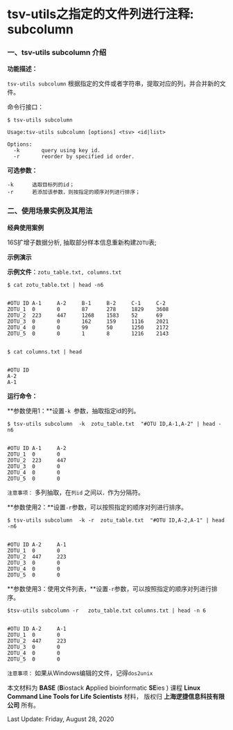 # tsv-utils之指定的文件列进行注释: subcolumn  

### 一、tsv-utils subcolumn  介绍

**功能描述：**

`tsv-utils subcolumn`  根据指定的文件或者字符串，提取对应的列，并合并新的文件。

命令行接口：

    $ tsv-utils subcolumn
    
    Usage:tsv-utils subcolumn [options] <tsv> <id|list>
    
    Options:
      -k       query using key id.
      -r       reorder by specified id order.


**可选参数：**

    -k      选取目标列的id；
    -r      若添加该参数，则按指定的顺序对列进行排序；

### 二、使用场景实例及其用法

**经典使用案例**

16S扩增子数据分析, 抽取部分样本信息重新构建`ZOTU`表;

**示例演示**

**示例文件**：`zotu_table.txt, columns.txt`

    $ cat zotu_table.txt | head -n6


    #OTU ID A-1     A-2     B-1     B-2     C-1     C-2
    ZOTU_1  0       0       87      278     1829    3608
    ZOTU_2  223     447     1268    1583    52      69
    ZOTU_3  0       0       162     159     1116    2021
    ZOTU_4  0       0       99      50      1250    2172
    ZOTU_5  0       0       1       8       1216    2143


    $ cat columns.txt | head


    #OTU ID
    A-2
    A-1

**运行命令：**

**参数使用1：**设置`-k `参数，抽取指定id的列。

    $ tsv-utils subcolumn  -k  zotu_table.txt  "#OTU ID,A-1,A-2" | head -n6


    #OTU ID A-1     A-2
    ZOTU_1  0       0
    ZOTU_2  223     447
    ZOTU_3  0       0
    ZOTU_4  0       0
    ZOTU_5  0       0


`注意事项：` 多列抽取，在`列id` 之间以`，`作为分隔符。


**参数使用2：**设置`-r`参数，可以按照指定的顺序对列进行排序。

    $ tsv-utils subcolumn  -k -r  zotu_table.txt  "#OTU ID,A-2,A-1" | head -n6


    #OTU ID A-2     A-1
    ZOTU_1  0       0
    ZOTU_2  447     223
    ZOTU_3  0       0
    ZOTU_4  0       0
    ZOTU_5  0       0

**参数使用3：使用文件列表，**设置`-r`参数，可以按照指定的顺序对列进行排序。

    $tsv-utils subcolumn -r   zotu_table.txt columns.txt | head -n 6


    #OTU ID A-2     A-1
    ZOTU_1  0       0
    ZOTU_2  447     223
    ZOTU_3  0       0
    ZOTU_4  0       0
    ZOTU_5  0       0

`注意事项：` 如果从Windows编辑的文件，记得`dos2unix`

本文材料为 **BASE** (**B**iostack **A**pplied bioinformatic **SE**ies ) 课程 **Linux Command Line Tools for Life Scientists** 材料， 版权归 **上海逻捷信息科技有限公司** 所有。

Last Update: Friday, August 28, 2020
